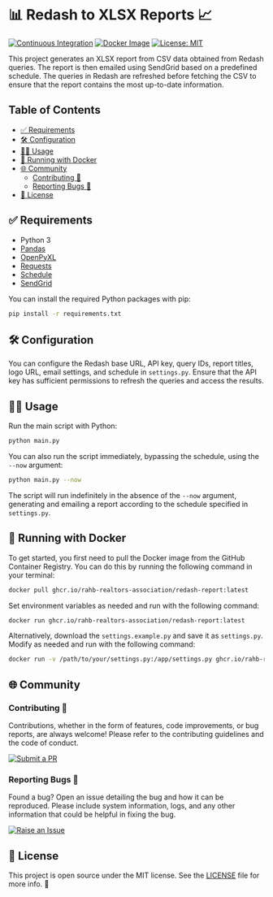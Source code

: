 # 📊 Redash to XLSX Reports 📈

[![Continuous Integration](https://github.com/RAHB-REALTORS-Association/redash-report/actions/workflows/python-app.yml/badge.svg)](https://github.com/RAHB-REALTORS-Association/redash-report/actions/workflows/python-app.yml)
[![Docker Image](https://github.com/RAHB-REALTORS-Association/redash-report/actions/workflows/docker-image.yml/badge.svg)](https://github.com/RAHB-REALTORS-Association/redash-report/actions/workflows/docker-image.yml)
[![License: MIT](https://img.shields.io/badge/License-MIT-yellow.svg)](https://opensource.org/licenses/MIT)

This project generates an XLSX report from CSV data obtained from Redash queries. The report is then emailed using SendGrid based on a predefined schedule. The queries in Redash are refreshed before fetching the CSV to ensure that the report contains the most up-to-date information.

## Table of Contents
- [✅ Requirements](#-requirements)
- [🛠️ Configuration](#configuration)
- [🧑‍💻 Usage](#-usage)
- [🐳 Running with Docker](#-running-with-docker)
- [🌐 Community](#-community)
  - [Contributing 👥](#contributing-)
  - [Reporting Bugs 🐛](#reporting-bugs-)
- [📄 License](#-license)

## ✅ Requirements

- Python 3
- [Pandas](https://pandas.pydata.org/)
- [OpenPyXL](https://openpyxl.readthedocs.io/en/stable/)
- [Requests](https://docs.python-requests.org/en/latest/)
- [Schedule](https://schedule.readthedocs.io/en/stable/)
- [SendGrid](https://sendgrid.com/)

You can install the required Python packages with pip:

```bash
pip install -r requirements.txt
```

## 🛠️ Configuration
You can configure the Redash base URL, API key, query IDs, report titles, logo URL, email settings, and schedule in `settings.py`. Ensure that the API key has sufficient permissions to refresh the queries and access the results.

## 🧑‍💻 Usage
Run the main script with Python:

```bash
python main.py
```

You can also run the script immediately, bypassing the schedule, using the `--now` argument:

```bash
python main.py --now
```

The script will run indefinitely in the absence of the `--now` argument, generating and emailing a report according to the schedule specified in `settings.py`.

## 🐳 Running with Docker

To get started, you first need to pull the Docker image from the GitHub Container Registry. You can do this by running the following command in your terminal:

```bash
docker pull ghcr.io/rahb-realtors-association/redash-report:latest
```

Set environment variables as needed and run with the following command:

```bash
docker run ghcr.io/rahb-realtors-association/redash-report:latest
```

Alternatively, download the `settings.example.py` and save it as `settings.py`. Modify as needed and run with the following command:

```bash
docker run -v /path/to/your/settings.py:/app/settings.py ghcr.io/rahb-realtors-association/redash-report:latest
```

## 🌐 Community

### Contributing 👥

Contributions, whether in the form of features, code improvements, or bug reports, are always welcome! Please refer to the contributing guidelines and the code of conduct.

[![Submit a PR](https://img.shields.io/badge/Submit_a_PR-GitHub-%23060606?style=for-the-badge&logo=github&logoColor=fff)](https://github.com/RAHB-REALTORS-Association/redash-report/compare)

### Reporting Bugs 🐛

Found a bug? Open an issue detailing the bug and how it can be reproduced. Please include system information, logs, and any other information that could be helpful in fixing the bug.

[![Raise an Issue](https://img.shields.io/badge/Raise_an_Issue-GitHub-%23060606?style=for-the-badge&logo=github&logoColor=fff)](https://github.com/RAHB-REALTORS-Association/redash-report/issues/new/choose)

## 📄 License
This project is open source under the MIT license. See the [LICENSE](LICENSE) file for more info. 📜